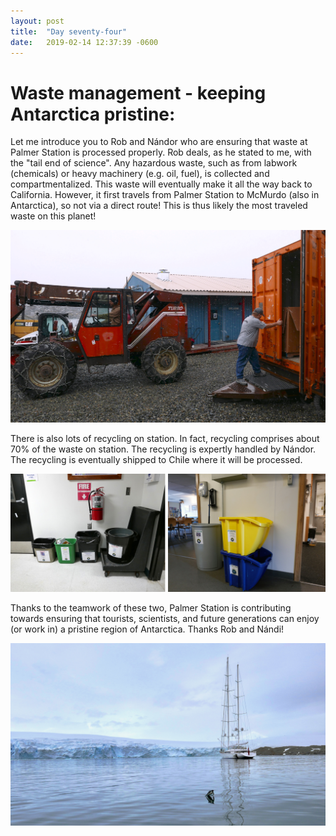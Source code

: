 ```yaml
---
layout: post
title:  "Day seventy-four"
date:   2019-02-14 12:37:39 -0600
---
```

# Waste management - keeping Antarctica pristine:   
Let me introduce you to Rob and Nándor who are ensuring that waste at Palmer Station is processed properly. Rob deals, as he stated to me, with the "tail end of science". Any hazardous waste, such as from labwork (chemicals) or heavy machinery (e.g. oil, fuel), is collected and compartmentalized. This waste will eventually make it all the way back to California. However, it first travels from Palmer Station to McMurdo (also in Antarctica), so not via a direct route! This is thus likely the most traveled waste on this planet!

![Nandi and Rob](/assets/blog_photos/190215/WasteManagement.jpg)

There is also lots of recycling on station. In fact, recycling comprises about 70% of the waste on station. The recycling is expertly handled by Nándor. The recycling is eventually shipped to Chile where it will be processed.

![Recycling](/assets/blog_photos/190215/Recycling.jpg)

Thanks to the teamwork of these two, Palmer Station is contributing towards ensuring that tourists, scientists, and future generations can enjoy (or work in) a pristine region of Antarctica. Thanks Rob and Nándi!

![Tourists](/assets/blog_photos/190215/P1080225.jpg)
